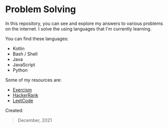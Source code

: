 # Problem Solving

In this repository, you can see and explore my answers to various problems on the internet. I solve the using languages that I'm currently learning.

You can find these languages:
* Kotlin
* Bash / Shell
* Java
* JavaScript
* Python

Some of my resources are:
* [Exercism](https://exercism.org "Link")
* [HackerRank](https://www.hackerrank.com/dashboard "Link")
* [LeetCode](https://leetcode.com "Link")


Created:
>December, 2021